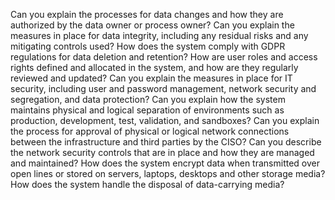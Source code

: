 Can you explain the processes for data changes and how they are authorized by the data owner or process owner?
Can you explain the measures in place for data integrity, including any residual risks and any mitigating controls used?
How does the system comply with GDPR regulations for data deletion and retention?
How are user roles and access rights defined and allocated in the system, and how are they regularly reviewed and updated?
Can you explain the measures in place for IT security, including user and password management, network security and segregation, and data protection?
Can you explain how the system maintains physical and logical separation of environments such as production, development, test, validation, and sandboxes?
Can you explain the process for approval of physical or logical network connections between the infrastructure and third parties by the CISO?
Can you describe the network security controls that are in place and how they are managed and maintained?
How does the system encrypt data when transmitted over open lines or stored on servers, laptops, desktops and other storage media?
How does the system handle the disposal of data-carrying media?
